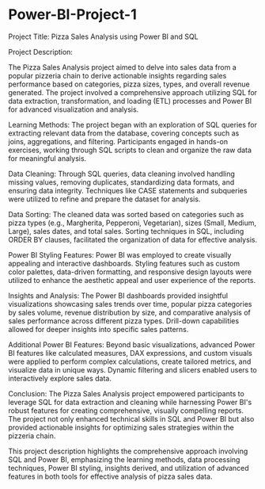 # Power-BI-Project-1
Project Title: Pizza Sales Analysis using Power BI and SQL

Project Description:

The Pizza Sales Analysis project aimed to delve into sales data from a popular pizzeria chain to derive actionable insights regarding sales performance based on categories, pizza sizes, types, and overall revenue generated. The project involved a comprehensive approach utilizing SQL for data extraction, transformation, and loading (ETL) processes and Power BI for advanced visualization and analysis.

Learning Methods:
The project began with an exploration of SQL queries for extracting relevant data from the database, covering concepts such as joins, aggregations, and filtering. Participants engaged in hands-on exercises, working through SQL scripts to clean and organize the raw data for meaningful analysis.

Data Cleaning:
Through SQL queries, data cleaning involved handling missing values, removing duplicates, standardizing data formats, and ensuring data integrity. Techniques like CASE statements and subqueries were utilized to refine and prepare the dataset for analysis.

Data Sorting:
The cleaned data was sorted based on categories such as pizza types (e.g., Margherita, Pepperoni, Vegetarian), sizes (Small, Medium, Large), sales dates, and total sales. Sorting techniques in SQL, including ORDER BY clauses, facilitated the organization of data for effective analysis.

Power BI Styling Features:
Power BI was employed to create visually appealing and interactive dashboards. Styling features such as custom color palettes, data-driven formatting, and responsive design layouts were utilized to enhance the aesthetic appeal and user experience of the reports.

Insights and Analysis:
The Power BI dashboards provided insightful visualizations showcasing sales trends over time, popular pizza categories by sales volume, revenue distribution by size, and comparative analysis of sales performance across different pizza types. Drill-down capabilities allowed for deeper insights into specific sales patterns.

Additional Power BI Features:
Beyond basic visualizations, advanced Power BI features like calculated measures, DAX expressions, and custom visuals were applied to perform complex calculations, create tailored metrics, and visualize data in unique ways. Dynamic filtering and slicers enabled users to interactively explore sales data.

Conclusion:
The Pizza Sales Analysis project empowered participants to leverage SQL for data extraction and cleaning while harnessing Power BI's robust features for creating comprehensive, visually compelling reports. The project not only enhanced technical skills in SQL and Power BI but also provided actionable insights for optimizing sales strategies within the pizzeria chain.

This project description highlights the comprehensive approach involving SQL and Power BI, emphasizing the learning methods, data processing techniques, Power BI styling, insights derived, and utilization of advanced features in both tools for effective analysis of pizza sales data.
